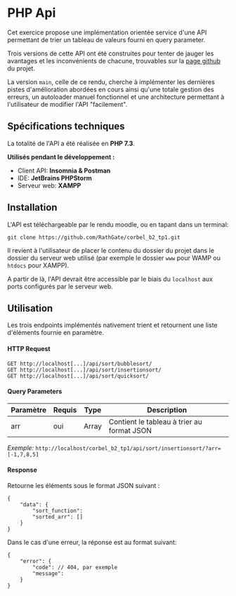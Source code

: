 # PHP Api

Cet exercice propose une implémentation orientée service d'une API permettant de trier un tableau de valeurs fourni en query parameter.

Trois versions de cette API ont été construites pour tenter de jauger les avantages et les inconvénients de chacune, trouvables sur la [page github](https://github.com/RathGate/corbel_b2_php_tp1) du projet.

La version `main`, celle de ce rendu, cherche à implémenter les dernières pistes d'amélioration abordées en cours ainsi qu'une totale gestion des erreurs, un autoloader manuel fonctionnel et une architecture permettant à l'utilisateur de modifier l'API "facilement".

## Spécifications techniques

La totalité de l'API a été réalisée en **PHP 7.3**.

**Utilisés pendant le développement :**

- Client API: **Insomnia & Postman**
- IDE: **JetBrains PHPStorm**
- Serveur web: **XAMPP**

## Installation

L'API est téléchargeable par le rendu moodle, ou en tapant dans un terminal:

    git clone https://github.com/RathGate/corbel_b2_tp1.git

Il revient à l'utilisateur de placer le contenu du dossier du projet dans le dossier du serveur web utilisé (par exemple le dossier `www` pour WAMP ou `htdocs` pour XAMPP).

A partir de là, l'API devrait être accessible par le biais du `localhost` aux ports configurés par le serveur web.

## Utilisation

Les trois endpoints implémentés nativement trient et retournent une liste d'éléments fournie en paramètre.

#### HTTP Request
    GET http://localhost[...]/api/sort/bubblesort/
    GET http://localhost[...]/api/sort/insertionsort/
    GET http://localhost[...]/api/sort/quicksort/

#### Query Parameters
| Paramètre  | Requis | Type  | Description                                |
|------------|--------|-------|--------------------------------------------|
| arr        | oui    | Array | Contient le tableau à trier au format JSON |

*Exemple:* `http://localhost/corbel_b2_tp1/api/sort/insertionsort/?arr=[-1,7,8,5]`

#### Response
Retourne les éléments sous le format JSON suivant :

    {
	    "data": {
		    "sort_function": 
		    "sorted_arr": []
	    }
	}

Dans le cas d'une erreur, la réponse est au format suivant:

    {
	    "error": {
		    "code": // 404, par exemple
		    "message":
		}
	}